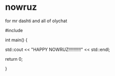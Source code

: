 # nowruz
for mr dashti and all of olychat

#include <iostream>

int main() {

  std::cout << "HAPPY NOWRUZ!!!!!!!!!!" << std::endl;
  
  return 0;
  
}

